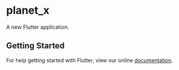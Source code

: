 # planet_x

A new Flutter application.

## Getting Started

For help getting started with Flutter, view our online
[documentation](https://flutter.io/).
